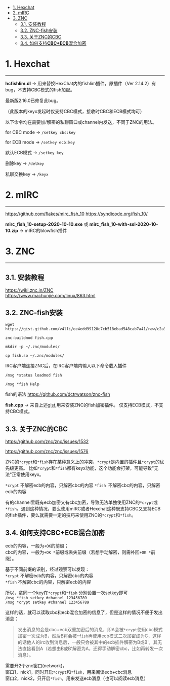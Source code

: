 - [1. Hexchat](#1-hexchat)
- [2. mIRC](#2-mirc)
- [3. ZNC](#3-znc)
  - [3.1. 安装教程](#31-安装教程)
  - [3.2. ZNC-fish安装](#32-znc-fish安装)
  - [3.3. 关于ZNC的CBC](#33-关于znc的cbc)
  - [3.4. 如何支持**CBC+ECB**混合加密](#34-如何支持cbcecb混合加密)
  

# 1. Hexchat 
     
----------
**hcfishlim.dl** -> 用来替换HexChat内的fishlim插件，原插件（Ver 2.14.2）有bug，不支持CBC模式的fish加密。  

最新版2.16.0已修复此bug。

（此版本的keyx发起时仅支持CBC模式，接收时CBC和ECB模式均可）

以下命令均在需要加/解密的私聊窗口或channel内发送，不同于ZNC的用法。

for CBC mode -> `/setkey cbc:key`

for ECB mode -> `/setkey ecb:key`

默认ECB模式 -> `/setkey key`

删除key      -> `/delkey`

私聊交换key  -> `/keyx`

# 2. mIRC

----------
https://github.com/flakes/mirc_fish_10
https://syndicode.org/fish_10/

**mirc_fish_10-setup-2020-10-10.exe** 或 **mirc_fish_10-with-ssl-2020-10-10.zip**  -> mIRC的blowfish插件


# 3. ZNC 

----------
## 3.1. 安装教程 
https://wiki.znc.in/ZNC  
https://www.machunjie.com/linux/863.html

## 3.2. ZNC-fish安装 

    wget https://gist.github.com/v4lli/ee4edd99128e7cb518ebad548cab7a41/raw/c2a3c05714d8fbab8bdbcb4a2a52c7099a7efbbf/fish.cpp

    znc-buildmod fish.cpp

    mkdir -p ~/.znc/modules/

    cp fish.so ~/.znc/modules/



IRC客户端连接ZNC后，在IRC客户端内输入以下命令载入插件

    /msg *status loadmod fish

    /msg *fish Help

fish的语法 https://github.com/dctrwatson/znc-fish

**fish.cpp** -> 来自上述[gist](https://gist.github.com/v4lli/ee4edd99128e7cb518ebad548cab7a41),用来安装ZNC的fish加密插件。
仅支持ECB模式，不支持CBC模式。


## 3.3. 关于ZNC的CBC 

https://github.com/znc/znc/issues/1532

https://github.com/znc/znc/issues/1576

ZNC的`*crypt`和`*fish`存在某种意义上的冲突，`*crypt`是内置的插件且`*crypt`的优先级更高。
比如`*crypt`和`*fish`都有keyx功能，这个功能会打架，可能导致"无法"正常使用keyx。

`*crypt` 不解密ecb的内容，只解密cbc的内容
`*fish `不解密cbc的内容，只解密ecb的内容

有的channel里既有ecb加密又有cbc加密，导致无法单独使用ZNC的`*crypt`或`*fish`。遇到这种情况，要么使用mIRC或者Hexchat这种既支持CBC又支持ECB的fish插件，要么就需要一定的技巧来使用ZNC的`*crypt`和`*fish`。


## 3.4. 如何支持**CBC+ECB**混合加密 

ecb的内容，一般为`+OK`的前缀；  
cbc的内容，一般为`+OK *`前缀或丢失前缀（若想手动解密，则需补回`+OK *`前缀）。  

基于不同前缀的识别，经过观察可以发现：  
`*crypt` 不解密ecb的内容，只解密cbc的内容  
`*fish` 不解密cbc的内容，只解密ecb的内容  

所以，拿同一个key在`*crypt`和`*fish` 分别设置一次setkey即可  
`/msg *fish setkey #channel 123456789`  
`/msg *crypt setkey #channel 123456789`  

这样的话，就可以读取cbc和ecb混合加密的信息了，但是这样的情况不便于发出消息：  

> 发出消息的会是cbc+ecb双重加密后的消息，即A会被`*crypt`使用cbc模式加密一次成为B，然后B将会被`*fish`再使用ecb模式二次加密成为C，这样的话他人的irc收到消息后，一般只会被其中的ecb插件解密为B或B'，其无法直接看到A（若想由B或B'解密为A，还得手动解密cbc，比如再转发一次消息）。  


需要开2个znc窗口(network)，  
窗口1，nick1，同时开启`*crypt`和`*fish`，用来阅读ecb+cbc消息  
窗口2，nick2，只开启`*fish`，用来发送ecb消息（也可以阅读ecb消息）  